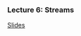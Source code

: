 ### Lecture 6: Streams

[Slides](https://docs.google.com/presentation/d/1aFjqTglWUPuiT6s3AEZvFbAezwEvDmDY9gUb5lOgwZw)